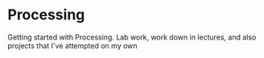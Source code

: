 # Processing
Getting started with Processing. Lab work, work down in lectures, and also projects that I've attempted on my own
